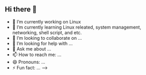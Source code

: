 ## Hi there 👋

- 🔭 I’m currently working on Linux
- 🌱 I’m currently learning Linux releated, system management, networking, shell script, and etc.
- 👯 I’m looking to collaborate on ...
- 🤔 I’m looking for help with ...
- 💬 Ask me about ...
- 📫 How to reach me: ...
- 😄 Pronouns: ...
- ⚡ Fun fact: ...
-->
